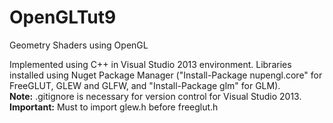 OpenGLTut9
==========

Geometry Shaders using OpenGL

Implemented using C++ in Visual Studio 2013 environment. Libraries installed using Nuget Package Manager ("Install-Package nupengl.core" for FreeGLUT, GLEW and GLFW, and "Install-Package glm" for GLM). 
<br><b>Note:</b> .gitignore is necessary for version control for Visual Studio 2013.
<br><b>Important:</b> Must to import glew.h before freeglut.h
